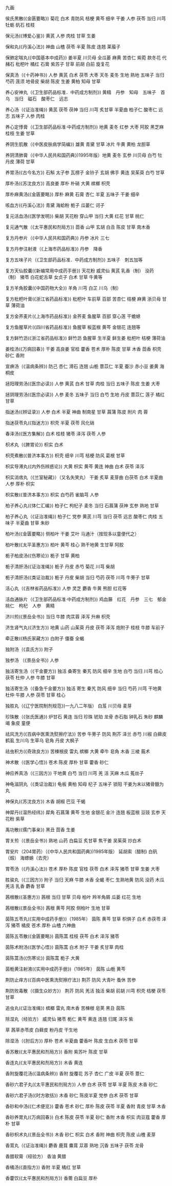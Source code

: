 九画

侯氏黑散(《金匮要略》) 菊花 白术 青防风 桔梗 黄芩 细辛 干姜 人参 茯苓 当归 川芎 牡蛎 矾石 桂枝

保元汤(《博爱心鉴》) 黄芪 人参 肉桂 甘草 生姜

保和丸(《丹溪心法》) 神曲 山楂 茯苓 半夏 陈皮 连翘 莱菔子

保肺定喘丸(《中国基本中成药》) 姜半夏 川贝母 全瓜蒌 麻黄 苦杏仁 紫菀 款冬花 代赭石 枇杷叶 橘红 石膏 紫苏子 甘草 前胡 白前 旋复花

保真汤（《十药神书》) 人参 黄芪 白术 茯苓 大枣 天冬 麦冬 生地 熟地 五味子 当归 芍药 莲须 地骨皮 柴胡 陈皮 生姜 黄柏 知母 甘草

养心安神丸（《卫生部药品标准．中药成方制剂》) 黄精　丹参　知母　五味子　首乌　当归　磁石　酸枣仁　远志

养心汤（《证治准绳》) 黄芪 茯苓 茯神 当归 川芎 炙甘草 半夏曲 柏子仁 酸枣仁 远志 五味子 人参 肉桂

养心定悸膏（《卫生部药品标准·中药成方制剂》) 地黄 麦冬 红参 大枣 阿胶 黑芝麻 桂枝 生姜 甘草

养阴生肌散（《中医皮肤病学简编》) 雄黄 青黛 甘草 冰片 牛黄 黄柏 龙胆草

养阴清肺膏（《中华人民共和国药典》)1995年版）地黄 麦冬 玄参 川贝母 白芍 牡丹皮 薄荷 甘草

养胃汤(《古今名方》) 石斛 太子参 瓦楞子 金铃子 玄胡 佛手 黄连 吴茱萸 白芍 甘草

厚朴汤(《苏沈良方》) 高良姜 厚朴 朴硝 大黄 槟榔 枳壳

厚朴麻黄汤(《金匮要略》) 厚朴 麻黄 石膏 杏仁 半夏 五味子 干姜 细辛 

咳血方(《丹溪心法》) 青黛 海蛤粉 栀子 瓜蒌仁 诃子

复元活血汤(《医学发明》) 柴胡 天花粉 穿山甲 当归 大黄 红花 甘草 桃仁

复元通气散（《太平惠民和剂局方》) 茴香 山甲 玄胡 白丑 陈皮 甘草 南木香

复方丹参片（《中华人民共和国药典》) 丹参 冰片 三七

复方丹参注射液（《上海市药品标准》) 丹参　降香

复方五味子片（《卫生部药品标准．中药成方制剂》) 五味子　刺五加等

复方天仙胶囊(《新编常用中成药手册》) 天花粉 威灵仙 黄芪 乳香（制） 没药（制） 猪苓 白花蛇舌草 女贞子 白术 甘草 牛黄等

复方羊角胶囊(《中国药物大全》) 羊角 川芎 白芷 川乌（制）

复方枇杷叶膏(《浙江省药品标准》) 枇杷叶 车前草 百部 苦杏仁 桔梗 麻黄 浙贝母 甘草 薄荷油

复方金荞麦片(《上海市药品标准》) 金荞麦 鱼腥草 百部 穿心莲 干蟾蜍 

复方鱼腥草片(《四川省药品标准》) 鱼腥草 板蓝根 黄芩 金银花 连翘等

复方鲜竹沥(《浙江省药品标准》) 鲜竹沥 鱼腥草 生半夏 鲜生姜 枇杷叶 桔梗 薄荷油

姜桂汤(《万病回春》) 干姜 高良姜 官桂 藿香 苍术 厚朴 陈皮 甘草 木香 茴香 枳壳 砂仁 香附

宣痹汤（《温病条辨》) 防己 杏仁 滑石 连翘 山栀 薏苡仁 半夏 蚕沙 赤小豆 姜黄 海桐皮

拯阳理劳汤(《医宗必读》) 人参 黄芪 白术 甘草 肉桂 当归 五味子 陈皮 生姜 大枣

拯阴理劳汤(《医宗必读》) 人参 麦冬 五味子 当归 白芍 生地 丹皮 薏苡仁 莲子 橘红 甘草

指迷汤(《辨证录》) 人参 白术 半夏 神曲 制南星 甘草 菖蒲 陈皮 附片 肉 蓉

指迷茯苓丸(《指迷方》) 枳壳 半夏 茯苓 风化硝

春泽汤(《医方集解》) 白术 桂枝 猪苓 泽泻 茯苓 人参

枳术丸（《脾胃论》) 枳实 白术

枳壳煮散(《普济本事方》) 枳壳 细辛 川芎 桔梗 防风 葛根 甘草

枳实导滞丸(《内外伤辨惑论》) 大黄 枳实 黄芩 黄连 神曲 白术 茯苓 泽泻

枳实消痞丸（《兰室秘藏》）（又名失笑丸） 干姜 炙草 麦芽曲 白茯苓 白术 半夏曲 人参 厚朴 枳实

枳实散(《普济本事方》) 枳实 白芍药 雀脑芎 人参

柏子养心丸(《体仁汇编》) 柏子仁 枸杞子 麦冬 当归 石菖蒲 茯神 玄参 熟地 甘草

柏子养心丸（《证治准绳》) 柏子仁 党参 黄芪 川芎 当归 茯苓 远志 酸枣仁 肉桂 五味子 半夏曲 甘草 朱砂

柏叶汤(《金匮要略》) 侧柏叶 干姜 艾叶 马通汁（按现多以童便代之）

柏叶散(《太平圣惠方》) 柏叶 黄芩 桂心 熟干地黄 生甘草 阿胶

栀子柏皮汤(《伤寒论》) 栀子 甘草 黄柏

栀子清肝汤(《证治准绳》) 栀子 丹皮 赤芍 菊花 川芎 柴胡

栀子清肝汤(《类证治裁》) 栀子 丹皮 柴胡 当归 芍药 茯苓 川芎 牛蒡子 甘草

活心丸（《吉林省药品标准》) 人参 灵芝 麝香 牛黄 熊胆 红花等

活血通脉片（《卫生部药品标准·中药成方制剂》) 鸡血藤　红花　丹参　三七　郁金　桃仁　枸杞　人参　黄精

济川煎(《景岳全书》) 当归 牛膝 肉苁蓉 泽泻 升麻 枳壳

济生肾气丸(《济生方》) 地黄 山药 山茱萸 丹皮 茯苓 泽泻 炮附子 桂枝 牛膝 车前子

牵正散(《杨氏家藏方》) 白附子 僵蚕 全蝎

独附汤（《袁氏方》) 附子

独参汤 （《景岳全书》) 人参

独活寄生汤（《干金要方》) 独活 桑寄生 秦艽 防风 细辛 生地 白芍 当归 川芎 桂心 茯苓 杜仲 人参 牛膝 甘草

独活寄生汤（《备急千金要方》) 独活 寄生 秦艽 防风 细辛 当归 芍药 川芎 干地黄 杜仲 牛膝 人参 茯苓 甘草 桂心

独胜丸（《辽宁医院制剂规范》)一九八二年版） 白芨 川贝母 麦芽

珍珠散（《张氏医通》) 炉甘石 黄连 当归 珍珠 琥珀 龙骨 赤石脂 钟乳石 朱砂 麒麟竭 象皮 童便

祛风洗方(《百病中医熏洗熨擦疗法》) 苦参 牛蒡子 防风 荆芥 泽兰 赤芍 川椒 白藓皮 鹤虱 生川乌 生草乌 皂角 丹皮 大枫子

祛虫积方(《奇效良方》) 苦楝根皮 雷丸 槟榔 大黄 牵牛 皂角 木香 三棱 莪术

神术散（《医学心悟》) 苍术 陈皮 厚朴 甘草 藿香 砂仁

神应养真汤（《三因方》) 干地黄 白芍 当归 川芎 羌 活 天麻 木瓜 菟丝子

神龟滋阴丸（《类证治裁》) 龟板 黄柏 知母 杞子 五味子 锁阳 干姜为末以猪骨髓为丸

神保丸(《苏沈良方》) 木香 胡椒 巴豆 干蝎

神犀丹(《温热经纬》) 犀角 石菖蒲 黄芩 生地 金银花 金汁 连翘 板蓝根 豆豉 玄参 天花粉 紫草 

禹功散(《儒门事亲》) 黑丑 茴香 生姜

胃关煎（《景岳全书》) 熟地 山药 白扁豆 炙甘草 焦干姜 吴茱萸 炒白术

胃安片（204胃药）（《中华人民共和国药典》)1985年版） 延胡索（醋制) 白矾（煅） 海螵蛸（去壳）

胃苓汤（《丹溪心法》) 苍术 厚朴 陈皮 官桂 茯苓 白术 泽泻 猪苓 甘草 生姜 大枣

胜骏丸（《三因方》) 附子 当归 天麻 牛膝 木香 全蝎 枣仁 生熟地黄 防风 没药 木瓜 羌活 乳香 麝香 甘草

茜根散(《圣惠方》) 茜根 当归 甘草 贝母 柏叶 羚羊角屑 瓜蒌 红花 生地

茜根散(《景岳全书》) 茜根 黄芩 阿胶 侧柏叶 生地 甘草

茵陈五苓丸(《实用中成药手册》)（1985年） 茵陈 黄芩 甘草 枳俱子 白术 赤茯苓 泽泻 猪苓 橘皮 苍术 厚朴 山楂 六神曲

茵陈五苓散(《金匮要略》) 茵陈蒿 桂枝 茯芩 白术 泽泻 猪苓

茵陈术附汤(《医学心悟》) 茵陈蒿 白术 附子 干姜 炙甘草 肉桂

茵陈蒿汤(《伤寒论》) 茵陈蒿 栀子 大黄

茵栀黄注射液(《实用中成药手册》)（1985年） 茵陈 山栀 黄芩

荆防止痒方(《百病中医熏洗熨擦疗法》) 荆芥 防风 大青叶 蚤休 苦参

荆防败毒散（《摄生众妙方》） 荆芥 防风 羌活 独活 柴胡 前胡 川芎 枳壳 桔梗 茯苓 甘草

追虫丸(《证治准绳》) 槟榔 雷丸 南木香 苦楝根 皂荚 黑丑 茵陈

除湿丸（经验方） 威灵仙 猪苓 栀仁 黄芩 黄连 连翘 归尾 泽泻 紫

草 茜草赤苓皮 白藓皮 粉丹皮 干生地

除湿汤（《肘后方》) 厚朴 苍术 半夏曲 藿香叶 陈皮 生白术 茯苓 甘草

香苏散(《太平惠民和剂局方》) 香附 紫苏叶 陈皮 甘草

香连丸(《太平惠民和剂局方》) 木香 黄连

香附旋覆花汤(《温病条辨》) 香附 旋覆花 苏子 杏仁 广皮 半夏 茯苓 薏仁

香砂六君子丸(《太平惠民和剂局方》) 人参 白术 茯苓 甘草 半夏 陈皮 木香 砂仁

香砂六君子汤(《时方歌括》) 木香 砂仁 陈皮半夏 党参 白术 茯苓 甘草 

香砂和中汤(《仁术便览》) 藿香 苍术 砂仁 厚朴 陈皮 茯苓 半夏 香附 青皮 甘草 木香

香砂养胃丸(《万病回春》) 白术 陈皮 茯苓 半夏 砂仁 香附 木香 枳实 肉豆蔻 藿香 厚朴 甘草

香砂枳术丸(《景岳全书》) 木香 砂仁 枳实 白术 香附 神曲 枳壳 陈皮 山楂 麦芽

香茸丸（《证治准绳》) 麝香 鹿茸 麋茸 苁蓉 熟地 沉香 五味子 茯苓 龙骨

香腊软膏（经验方） 香油 黄腊

香橘汤(《直指方》) 香附 半夏 橘红 甘草

香藿饮(《太平惠民和剂局方》) 香薷 白扁豆 厚朴

